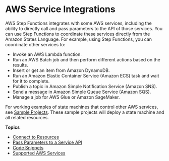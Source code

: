 # AWS Service Integrations<a name="concepts-connectors"></a>

AWS Step Functions integrates with some AWS services, including the ability to directly call and pass parameters to the API of those services\. You can use Step Functions to coordinate these services directly from the Amazon States Language\. For example, using Step Functions, you can coordinate other services to: 
+ Invoke an AWS Lambda function\.
+ Run an AWS Batch job and then perform different actions based on the results\.
+ Insert or get an item from Amazon DynamoDB\.
+ Run an Amazon Elastic Container Service \(Amazon ECS\) task and wait for it to complete\.
+ Publish a topic in Amazon Simple Notification Service \(Amazon SNS\)\.
+ Send a message in Amazon Simple Queue Service \(Amazon SQS\)\.
+ Manage a job for AWS Glue or Amazon SageMaker\.

For working examples of state machines that control other AWS services, see [Sample Projects](create-sample-projects.md)\. These sample projects will deploy a state machine and all related resources\.

**Topics**
+ [Connect to Resources](connectors-resource.md)
+ [Pass Parameters to a Service API](connectors-parameters.md)
+ [Code Snippets](concepts-code-snippets.md)
+ [Supported AWS Services](connectors-supported-services.md)